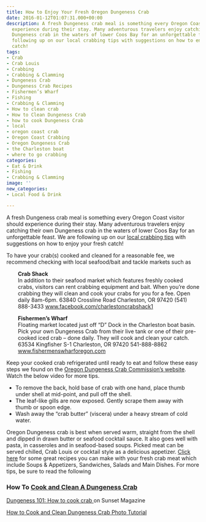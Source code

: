 ```yaml
---
title: How to Enjoy Your Fresh Oregon Dungeness Crab
date: 2016-01-12T01:07:31.000+00:00
description: A fresh Dungeness crab meal is something every Oregon Coast visitor should
  experience during their stay. Many adventurous travelers enjoy catching their own
  Dungeness crab in the waters of lower Coos Bay for an unforgettable feast. We are
  following up on our local crabbing tips with suggestions on how to enjoy your fresh
  catch!
tags:
- Crab
- Crab Louis
- Crabbing
- Crabbing & Clamming
- Dungeness Crab
- Dungeness Crab Recipes
- Fishermen’s Wharf
- Fishing
- Crabbing & Clamming
- How to clean crab
- How to Clean Dungeness Crab
- how to cook Dungeness Crab
- local
- oregon coast crab
- Oregon Coast Crabbing
- Oregon Dungeness Crab
- the Charleston boat
- where to go crabbing
categories:
- Eat & Drink
- Fishing
- Crabbing & Clamming
image: ''
new_categories:
- Local Food & Drink

---
```

A fresh Dungeness crab meal is something every Oregon Coast visitor should experience during their stay. Many adventurous travelers enjoy catching their own Dungeness crab in the waters of lower Coos Bay for an unforgettable feast. We are following up on our <a href="/2014/12/when-where-and-how-to-find-the-best-dungeness-crab-on-oregons-coast/" target="_blank">local crabbing tips</a> with suggestions on how to enjoy your fresh catch!

To have your crab(s) cooked and cleaned for a reasonable fee, we recommend checking with local seafood/bait and tackle markets such as

<p style="padding-left: 30px;">
<strong>Crab Shack</strong><br /> In addition to their seafood market which features freshly cooked crabs, visitors can rent crabbing equipment and bait. When you’re done crabbing they will clean and cook your crabs for you for a fee. Open daily 8am-6pm. 63840 Crossline Road Charleston, OR 97420 (541) 888-3433 <a href="https://www.facebook.com/charlestoncrabshack1/timeline" target="_blank" class="broken_link">www.facebook.com/charlestoncrabshack1</a>
</p>

<p style="padding-left: 30px;">
<strong>Fishermen’s Wharf</strong><br /> Floating market located just off “D” Dock in the Charleston boat basin. Pick your own Dungeness Crab from their live tank or one of their pre-cooked iced crab – done daily. They will cook and clean your catch.   63534 Kingfisher S-1 Charleston, OR 97420 541-888-8862 <a href="http://www.fishermenswharforegon.com/" target="_blank">www.fishermenswharforegon.com</a>
</p>

Keep your cooked crab refrigerated until ready to eat and follow these easy steps we found on the <a href="http://oregondungeness.org/consumer-info/cleaning-instructions/" target="_blank">Oregon Dungeness Crab Commission’s website</a>.  Watch the below video for more tips.

* To remove the back, hold base of crab with one hand, place thumb under shell at mid-point, and pull off the shell.
* The leaf-like gills are now exposed. Gently scrape them away with thumb or spoon edge.
* Wash away the “crab butter” (viscera) under a heavy stream of cold water.

Oregon Dungeness crab is best when served warm, straight from the shell and dipped in drawn butter or seafood cocktail sauce. It also goes well with pasta, in casseroles and in seafood-based soups. Picked meat can be served chilled, Crab Louis or cocktail style as a delicious appetizer. <a href="http://oregondungeness.org/crab-recipes/" target="_blank">Click here</a> for some great recipes you can make with your fresh crab meat which include Soups & Appetizers, Sandwiches, Salads and Main Dishes. For more tips, be sure to read the following

### How To <a href="http://www.formerchef.com/2013/11/30/how-to-cook-and-clean-a-dungeness-crab/" target="_blank">Cook and Clean A Dungeness Crab </a>

<a href="http://www.sunset.com/food-wine/flavors-of-the-west/dungeness-101-how-cook-crab" target="_blank">Dungeness 101: How to cook crab </a>on Sunset Magazine

<a href="http://eatingrichly.com/10/how-to-cook-and-clean-dungeness-crab-photo-tutorial-plus-asian-crab-recipe/" target="_blank">How to Cook and Clean Dungeness Crab Photo Tutorial</a>